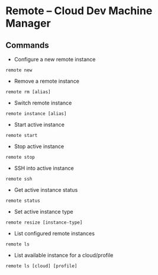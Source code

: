 # Remote – Cloud Dev Machine Manager

## Commands
* Configure a new remote instance
```
remote new
```
* Remove a remote instance
```
remote rm [alias]
```
* Switch remote instance
```
remote instance [alias]
```
* Start active instance
```
remote start
```
* Stop active instance
```
remote stop
```
* SSH into active instance
```
remote ssh
```
* Get active instance status
```
remote status
```
* Set active instance type
```
remote resize [instance-type]
```
* List configured remote instances
```
remote ls
```
* List available instance for a cloud/profile
```
remote ls [cloud] [profile]
```
